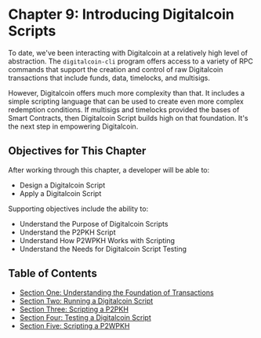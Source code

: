 # Chapter 9: Introducing Digitalcoin Scripts

To date, we've been interacting with Digitalcoin at a relatively high level of abstraction. The `digitalcoin-cli` program offers access to a variety of RPC commands that support the creation and control of raw Digitalcoin transactions that include funds, data, timelocks, and multisigs.

However, Digitalcoin offers much more complexity than that. It includes a simple scripting language that can be used to create even more complex redemption conditions. If multisigs and timelocks provided the bases of Smart Contracts, then Digitalcoin Script builds high on that foundation. It's the next step in empowering Digitalcoin.

## Objectives for This Chapter

After working through this chapter, a developer will be able to:

   * Design a Digitalcoin Script
   * Apply a Digitalcoin Script
   
Supporting objectives include the ability to:

   * Understand the Purpose of Digitalcoin Scripts
   * Understand the P2PKH Script
   * Understand How P2WPKH Works with Scripting
   * Understand the Needs for Digitalcoin Script Testing
   
## Table of Contents

* [Section One: Understanding the Foundation of Transactions](09_1_Understanding_the_Foundation_of_Transactions.md)
* [Section Two: Running a Digitalcoin Script](09_2_Running_a_Bitcoin_Script.md)
* [Section Three: Scripting a P2PKH](09_3_Scripting_a_P2PKH.md)
* [Section Four: Testing a Digitalcoin Script](09_4_Testing_a_Bitcoin_Script.md)
* [Section Five: Scripting a P2WPKH](09_5_Scripting_a_P2WPKH.md)
